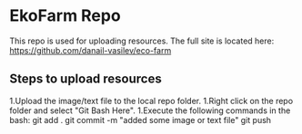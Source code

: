 # EkoFarm Repo
This repo is used for uploading resources.
The full site is located here:
https://github.com/danail-vasilev/eco-farm

## Steps to upload resources
1.Upload the image/text file to the local repo folder.
1.Right click on the repo folder and select "Git Bash Here".
1.Execute the following commands in the bash:
git add .
git commit -m "added some image or text file"
git push


